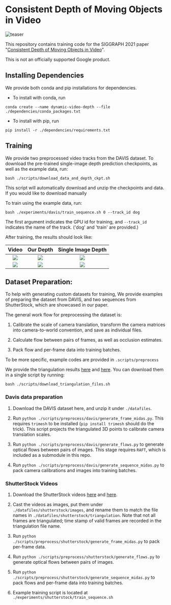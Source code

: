 # Consistent Depth of Moving Objects in Video

![teaser](./assets/teaser.gif)

This repository contains training code for the SIGGRAPH 2021 paper
"[Consistent Depth of Moving Objects in
Video](https://dynamic-video-depth.github.io/)".

This is not an officially supported Google product.

## Installing Dependencies

We provide both conda and pip installations for dependencies.

- To install with conda, run 

```
conda create --name dynamic-video-depth --file ./dependencies/conda_packages.txt
```

- To install with pip, run

```
pip install -r ./dependencies/requirements.txt
```



## Training
We provide two preprocessed video tracks from the DAVIS dataset. To download the pre-trained single-image depth prediction checkpoints, as well as the example data, run:


```
bash ./scripts/download_data_and_depth_ckpt.sh
```

This script will automatically download and unzip the checkpoints and data. If you would like to download manually 

To train using the example data, run:

```
bash ./experiments/davis/train_sequence.sh 0 --track_id dog
```

The first argument indicates the GPU id for training, and `--track_id` indicates the name of the track. ('dog' and 'train' are provided.)

After training, the results should look like:

| Video       |  Our Depth | Single Image Depth |
:----:| :----:| :----:
![](assets/rgb_dog.gif) | ![](assets/dog_depth.gif) | ![](assets/dog_depth_init.gif) |
![](assets/rgb_train.gif) | ![](assets/depth_train.gif) | ![](assets/depth_train_init.gif) |


## Dataset Preparation:

To help with generating custom datasets for training, We provide examples of preparing the dataset from DAVIS, and two sequences from ShutterStock, which are showcased in our paper.

The general work flow for preprocessing the dataset is:

1. Calibrate the scale of camera translation, transform the camera matrices into camera-to-world convention, and save as individual files.

2. Calculate flow between pairs of frames, as well as occlusion estimates.

3. Pack flow and per-frame data into training batches.

To be more specific, example codes are provided in `.scripts/preprocess`

We provide the triangulation results [here](https://drive.google.com/file/d/1U07e9xtwYbBZPpJ2vfsLaXYMWATt4XyB/view?usp=sharing) and [here](https://drive.google.com/file/d/1om58tVKujaq1Jo_ShpKc4sWVAWBoKY6U/view?usp=sharing). You can download them in a single script by running:

```
bash ./scripts/download_triangulation_files.sh
```

### Davis data preparation

1. Download the DAVIS dataset here, and unzip it under `./datafiles`. 

2. Run `python ./scripts/preprocess/davis/generate_frame_midas.py`. This requires `trimesh` to be installed (`pip install trimesh` should do the trick). This script projects the triangulated 3D points to calibrate camera translation scales.

3. Run `python ./scripts/preprocess/davis/generate_flows.py` to generate optical flows between pairs of images. This stage requires `RAFT`, which is included as a submodule in this repo.


4. Run `python ./scripts/preprocess/davis/generate_sequence_midas.py` to pack camera calibrations and images into training batches.

### ShutterStock Videos


1. Download the ShutterStock videos [here](https://www.shutterstock.com/video/clip-1058262031-loyal-golden-retriever-dog-running-across-green) and [here](https://www.shutterstock.com/nb/video/clip-1058781907-handsome-pedigree-cute-white-labrador-walking-on).



2. Cast the videos as images, put them under `./datafiles/shutterstock/images`, and rename them to match the file names in `./datafiles/shutterstock/triangulation`. Note that not all frames are triangulated; time stamp of valid frames are recorded in the triangulation file name.

2. Run `python ./scripts/preprocess/shutterstock/generate_frame_midas.py` to pack per-frame data. 

3. Run `python ./scripts/preprocess/shutterstock/generate_flows.py` to generate optical flows between pairs of images. 

4. Run `python ./scripts/preprocess/shutterstock/generate_sequence_midas.py` to pack flows and per-frame data into training batches.

5. Example training script is located at `./experiments/shutterstock/train_sequence.sh`














